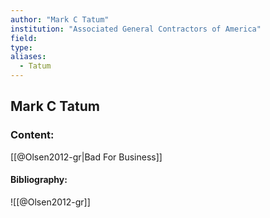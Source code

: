```yaml
---
author: "Mark C Tatum"
institution: "Associated General Contractors of America"
field:
type:
aliases:
  - Tatum
---
```


## Mark C Tatum

### Content:
[[@Olsen2012-gr|Bad For Business]]

#### Bibliography:

![[@Olsen2012-gr]]